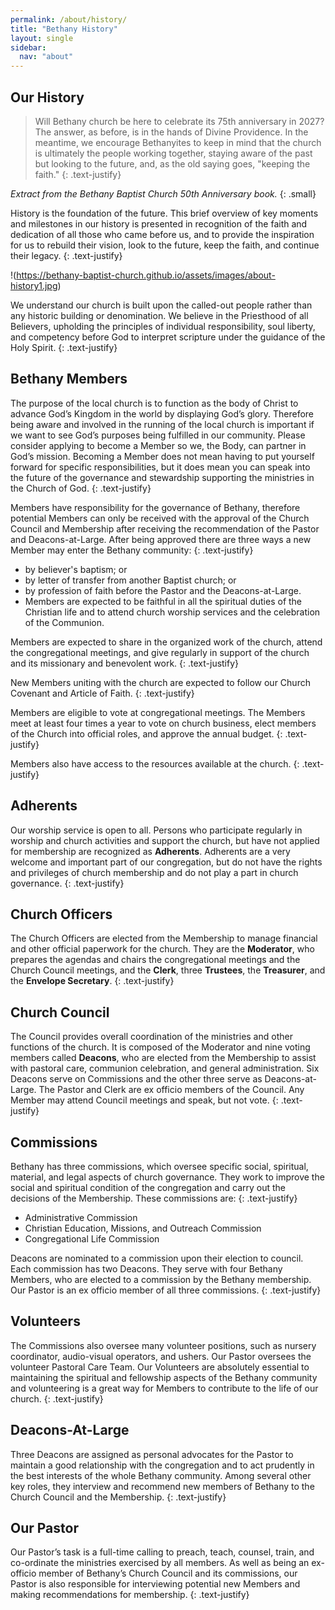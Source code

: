 ```yaml
---
permalink: /about/history/
title: "Bethany History"
layout: single
sidebar:
  nav: "about"
---
```


## Our History

> Will Bethany church be here to celebrate its 75th anniversary in 2027? The answer, as before, is in the hands of Divine Providence. In the meantime, we encourage Bethanyites to keep in mind that the church is ultimately the people working together, staying aware of the past but looking to the future, and, as the old saying goes, "keeping the faith."
{: .text-justify}

<cite>Extract from the Bethany Baptist Church 50th Anniversary book.</cite>
{: .small}

History is the foundation of the future. This brief overview of key moments and milestones in our history is presented in recognition of the faith and dedication of all those who came before us, and to provide the inspiration for us to rebuild their vision, look to the future, keep the faith, and continue their legacy.
{: .text-justify}

!(https://bethany-baptist-church.github.io/assets/images/about-history1.jpg)

We understand our church is built upon the called-out people rather than any historic building or denomination. We believe in the Priesthood of all Believers, upholding the principles of individual responsibility, soul liberty, and competency before God to interpret scripture under the guidance of the Holy Spirit.
{: .text-justify}

## Bethany Members

The purpose of the local church is to function as the body of Christ to advance God’s Kingdom in the world by displaying God’s glory. Therefore being aware and involved in the running of the local church is important if we want to see God’s purposes being fulfilled in our community. Please consider applying to become a Member so we, the Body, can partner in God’s mission. Becoming a Member does not mean having to put yourself forward for specific responsibilities, but it does mean you can speak into the future of the governance and stewardship supporting the ministries in the Church of God.
{: .text-justify}

Members have responsibility for the governance of Bethany, therefore potential Members can only be received with the approval of the Church Council and Membership after receiving the recommendation of the Pastor and Deacons-at-Large. After being approved there are three ways a new Member may enter the Bethany community:
{: .text-justify}

* by believer's baptism; or
* by letter of transfer from another Baptist church; or
* by profession of faith before the Pastor and the Deacons-at-Large.
* Members are expected to be faithful in all the spiritual duties of the Christian life and to attend church worship services and the celebration of the Communion.

Members are expected to share in the organized work of the church, attend the congregational meetings, and give regularly in support of the church and its missionary and benevolent work.
{: .text-justify}

New Members uniting with the church are expected to follow our Church Covenant and Article of Faith.
{: .text-justify}

Members are eligible to vote at congregational meetings. The Members meet at least four times a year to vote on church business, elect members of the Church into official roles, and approve the annual budget.
{: .text-justify}

Members also have access to the resources available at the church.
{: .text-justify}

## Adherents

Our worship service is open to all. Persons who participate regularly in worship and church activities and support the church, but have not applied for membership are recognized as **Adherents**. Adherents are a very welcome and important part of our congregation, but do not have the rights and privileges of church membership and do not play a part in church governance.
{: .text-justify}

## Church Officers
The Church Officers are elected from the Membership to manage financial and other official paperwork for the church. They are the **Moderator**, who prepares the agendas and chairs the congregational meetings and the Church Council meetings, and the **Clerk**, three **Trustees**, the **Treasurer**, and the **Envelope Secretary**.
{: .text-justify}

## Church Council
The Council provides overall coordination of the ministries and other functions of the church. It is composed of the Moderator and nine voting members called **Deacons**, who are elected from the Membership to assist with pastoral care, communion celebration, and general administration. Six Deacons serve on Commissions and the other three serve as Deacons-at-Large. The Pastor and Clerk are ex officio members of the Council. Any Member may attend Council meetings and speak, but not vote.
{: .text-justify}

## Commissions
Bethany has three commissions, which oversee specific social, spiritual, material, and legal aspects of church governance. They work to improve the social and spiritual condition of the congregation and carry out the decisions of the Membership. These commissions are:
{: .text-justify}

* Administrative Commission
* Christian Education, Missions, and Outreach Commission
* Congregational Life Commission

Deacons are nominated to a commission upon their election to council. Each commission has two Deacons. They serve with four Bethany Members, who are elected to a commission by the Bethany membership. Our Pastor is an ex officio member of all three commissions.
{: .text-justify}

## Volunteers
The Commissions also oversee many volunteer positions, such as nursery coordinator, audio-visual operators, and ushers. Our Pastor oversees the volunteer Pastoral Care Team. Our Volunteers are absolutely essential to maintaining the spiritual and fellowship aspects of the Bethany community and volunteering is a great way for Members to contribute to the life of our church.
{: .text-justify}

## Deacons-At-Large
Three Deacons are assigned as personal advocates for the Pastor to maintain a good relationship with the congregation and to act prudently in the best interests of the whole Bethany community. Among several other key roles, they interview and recommend new members of Bethany to the Church Council and the Membership.
{: .text-justify}

## Our Pastor
Our Pastor’s task is a full-time calling to preach, teach, counsel, train, and co-ordinate the ministries exercised by all members. As well as being an ex-officio member of Bethany’s Church Council and its commissions, our Pastor is also responsible for interviewing potential new Members and making recommendations for membership.
{: .text-justify}